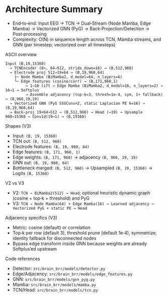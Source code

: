 # Architecture Summary

- End‑to‑end: Input EEG → TCN → Dual‑Stream (Node Mamba, Edge Mamba) → Vectorized GNN (PyG) → Back‑Projection/Detection → Post‑processing
- Complexity: O(N) in sequence length across TCN, Mamba streams, and GNN (per timestep; vectorized over all timesteps)

ASCII overview

```
Input (B,19,15360)
  → TCNEncoder (8×, 64→512, stride_down=16) → (B,512,960)
  → Electrode proj 512→19×64 → (B,19,960,64)
    ├─ Node Mamba (BiMamba2, d_model=64, n_layers=6)
    └─ Edge features (cosine/corr) → (B,171,960,1)
         → 1→16 lift → Edge Mamba (BiMamba2, d_model=16, n_layers=2) → 16→1 → Softplus
         → Assemble adjacency (top‑k=3, thresh=1e‑4, sym, I+ fallback) → (B,960,19,19)
  → Vectorized GNN (PyG SSGConv×2, static Laplacian PE k=16) → (B,19,960,64)
  → Back‑proj 19×64→512 → (B,512,960) → Head (→19) → Upsample 960→15360 → Conv1d(19→1) → (B,15360)
```

Shapes (V3)

- Input: `(B, 19, 15360)`
- TCN out: `(B, 512, 960)`
- Electrode features: `(B, 19, 960, 64)`
- Edge features: `(B, 171, 960, 1)`
- Edge weights: `(B, 171, 960)` → adjacency `(B, 960, 19, 19)`
- GNN out: `(B, 19, 960, 64)`
- Bottleneck merged: `(B, 512, 960)` → Upsampled `(B, 19, 15360)` → Logits `(B, 15360)`

V2 vs V3

- V2: `TCN → BiMamba2(512) → Head`; optional heuristic dynamic graph (cosine + top‑k + threshold) and PyG
- V3: `TCN → Node Mamba(64) + Edge Mamba(16) → Learned adjacency → Vectorized PyG + static PE → Head`

Adjacency specifics (V3)

- Metric: cosine (default) or correlation
- Top‑k per row (default 3), threshold prune (default 1e‑4), symmetrize, identity fallback for disconnected nodes
- Bypass edge transform inside GNN because weights are already Softplus’ed upstream

Code references

- Detector: `src/brain_brr/models/detector.py`
- Edge/Adjacency: `src/brain_brr/models/edge_features.py`
- GNN: `src/brain_brr/models/gnn_pyg.py`
- Mamba: `src/brain_brr/models/mamba.py`
- TCN/Head: `src/brain_brr/models/tcn.py`
